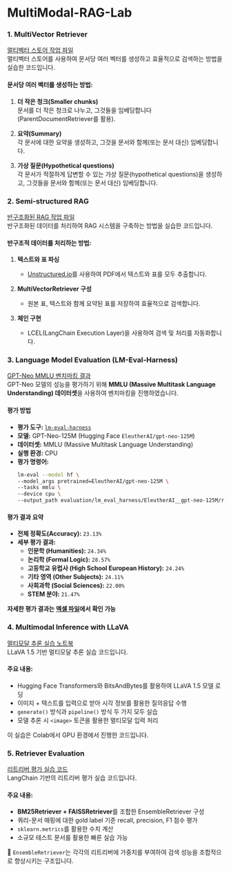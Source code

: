 # MultiModal-RAG-Lab

### 1. MultiVector Retriever

[멀티벡터 스토어 작업 파일](notebooks/multivector_retriever.ipynb)  
멀티벡터 스토어를 사용하여 문서당 여러 벡터를 생성하고 효율적으로 검색하는 방법을 실습한 코드입니다.

#### 문서당 여러 벡터를 생성하는 방법:

1. **더 작은 청크(Smaller chunks)**  
   문서를 더 작은 청크로 나누고, 그것들을 임베딩합니다 (ParentDocumentRetriever를 활용).

2. **요약(Summary)**  
   각 문서에 대한 요약을 생성하고, 그것을 문서와 함께(또는 문서 대신) 임베딩합니다.

3. **가상 질문(Hypothetical questions)**  
   각 문서가 적절하게 답변할 수 있는 가상 질문(hypothetical questions)을 생성하고, 그것들을 문서와 함께(또는 문서 대신) 임베딩합니다.

### 2. Semi-structured RAG

[반구조화된 RAG 작업 파일](notebooks/semi_structed_RAG.ipynb)  
반구조화된 데이터를 처리하여 RAG 시스템을 구축하는 방법을 실습한 코드입니다.

#### 반구조적 데이터를 처리하는 방법:

1. **텍스트와 표 파싱**

   - [Unstructured.io](https://unstructured.io/)를 사용하여 PDF에서 텍스트와 표를 모두 추출합니다.

2. **MultiVectorRetriever 구성**

   - 원본 표, 텍스트와 함께 요약된 표를 저장하여 효율적으로 검색합니다.

3. **체인 구현**
   - LCEL(LangChain Execution Layer)을 사용하여 검색 및 처리를 자동화합니다.

### 3. Language Model Evaluation (LM-Eval-Harness)

[GPT-Neo MMLU 벤치마킹 결과](evaluation/excel/EleutherAI__gpt-neo-125M/output.xlsx)  
GPT-Neo 모델의 성능을 평가하기 위해 **MMLU (Massive Multitask Language Understanding) 데이터셋**을 사용하여 벤치마킹을 진행하였습니다.

#### 평가 방법
- **평가 도구:** [`lm-eval-harness`](https://github.com/EleutherAI/lm-evaluation-harness)  
- **모델:** GPT-Neo-125M (Hugging Face `EleutherAI/gpt-neo-125M`)  
- **데이터셋:** MMLU (Massive Multitask Language Understanding)  
- **실행 환경:** CPU  
- **평가 명령어:**
  ```bash
  lm-eval --model hf \
  --model_args pretrained=EleutherAI/gpt-neo-125M \
  --tasks mmlu \
  --device cpu \
  --output_path evaluation/lm_eval_harness/EleutherAI__gpt-neo-125M/results.json
  ```

#### 평가 결과 요약
- **전체 정확도(Accuracy):** `23.13%`
- **세부 평가 결과:**  
  - **인문학 (Humanities):** `24.34%`
  - **논리학 (Formal Logic):** `28.57%`
  - **고등학교 유럽사 (High School European History):** `24.24%`
  - **기타 영역 (Other Subjects):** `24.11%`
  - **사회과학 (Social Sciences):** `22.00%`
  - **STEM 분야:** `21.47%`

**자세한 평가 결과는 [엑셀 파일](evaluation/excel/EleutherAI__gpt-neo-125M/output.xlsx)에서 확인 가능**

### 4. Multimodal Inference with LLaVA

[멀티모달 추론 실습 노트북](notebooks/kt_ku_llava_demo.ipynb)  
LLaVA 1.5 기반 멀티모달 추론 실습 코드입니다.

#### 주요 내용:
- Hugging Face Transformers와 BitsAndBytes를 활용하여 LLaVA 1.5 모델 로딩
- 이미지 + 텍스트를 입력으로 받아 시각 정보를 활용한 질의응답 수행
- `generate()` 방식과 `pipeline()` 방식 두 가지 모두 실습
- 모델 추론 시 `<image>` 토큰을 활용한 멀티모달 입력 처리

이 실습은 Colab에서 GPU 환경에서 진행한 코드입니다.

### 5. Retriever Evaluation

[리트리버 평가 실습 코드](notebooks/kt_ku_retriever_eval_demo.py)  
LangChain 기반의 리트리버 평가 실습 코드입니다.

#### 주요 내용:
- **BM25Retriever + FAISSRetriever**를 조합한 EnsembleRetriever 구성
- 쿼리-문서 매핑에 대한 gold label 기준 recall, precision, F1 점수 평가
- `sklearn.metrics`를 활용한 수치 계산
- 소규모 테스트 문서를 활용한 빠른 실습 가능

📌 `EnsembleRetriever`는 각각의 리트리버에 가중치를 부여하여 검색 성능을 조합적으로 향상시키는 구조입니다.